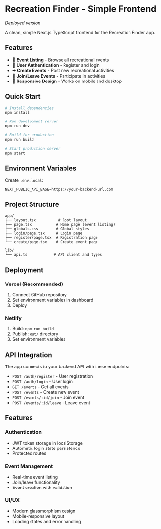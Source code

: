 # Recreation Finder - Simple Frontend
*Deployed version*

A clean, simple Next.js TypeScript frontend for the Recreation Finder app.

## Features

- 🏀 **Event Listing** - Browse all recreational events
- 👤 **User Authentication** - Register and login
- ➕ **Create Events** - Post new recreational activities  
- 🤝 **Join/Leave Events** - Participate in activities
- 📱 **Responsive Design** - Works on mobile and desktop

## Quick Start

```bash
# Install dependencies
npm install

# Run development server
npm run dev

# Build for production
npm run build

# Start production server
npm start
```

## Environment Variables

Create `.env.local`:

```
NEXT_PUBLIC_API_BASE=https://your-backend-url.com
```

## Project Structure

```
app/
├── layout.tsx          # Root layout
├── page.tsx           # Home page (event listing)
├── globals.css        # Global styles
├── login/page.tsx     # Login page
├── register/page.tsx  # Registration page
└── create/page.tsx    # Create event page

lib/
└── api.ts            # API client and types
```

## Deployment

### Vercel (Recommended)
1. Connect GitHub repository
2. Set environment variables in dashboard
3. Deploy

### Netlify
1. Build: `npm run build`
2. Publish: `out/` directory
3. Set environment variables

## API Integration

The app connects to your backend API with these endpoints:
- `POST /auth/register` - User registration
- `POST /auth/login` - User login
- `GET /events` - Get all events
- `POST /events` - Create new event
- `POST /events/:id/join` - Join event
- `POST /events/:id/leave` - Leave event

## Features

### Authentication
- JWT token storage in localStorage
- Automatic login state persistence
- Protected routes

### Event Management
- Real-time event listing
- Join/leave functionality
- Event creation with validation

### UI/UX
- Modern glassmorphism design
- Mobile-responsive layout
- Loading states and error handling